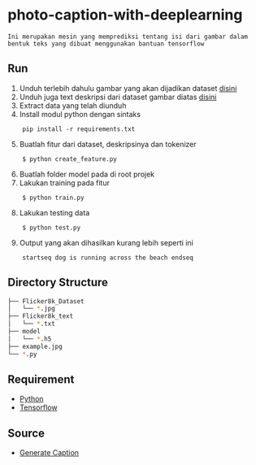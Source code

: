 # photo-caption-with-deeplearning
	Ini merupakan mesin yang memprediksi tentang isi dari gambar dalam bentuk teks yang dibuat menggunakan bantuan tensorflow 

## Run
1. Unduh terlebih dahulu gambar yang akan dijadikan dataset [disini](https://github.com/jbrownlee/Datasets/releases/download/Flickr8k/Flickr8k_Dataset.zip)
2. Unduh juga text deskripsi dari dataset gambar diatas [disini](https://github.com/jbrownlee/Datasets/releases/download/Flickr8k/Flickr8k_text.zip)
3. Extract data yang telah diunduh
4. Install modul python dengan sintaks
```
    pip install -r requirements.txt
```
5. Buatlah fitur dari dataset, deskripsinya dan tokenizer
```
    $ python create_feature.py
```
6. Buatlah folder model pada di root projek
7. Lakukan training pada fitur
```
    $ python train.py
```
8. Lakukan testing data 
```
    $ python test.py
```
9. Output yang akan dihasilkan kurang lebih seperti ini
```
    startseq dog is running across the beach endseq
```

## Directory Structure
```bash
├── Flicker8k_Dataset
│   └── *.jpg
├── Flicker8k_text
│   └── *.txt
├── model
│   └── *.h5
├── example.jpg
└── *.py
```

## Requirement
- [Python](https://www.python.org/)
- [Tensorflow](https://www.tensorflow.org/install/source)

## Source
- [Generate Caption](https://machinelearningmastery.com/develop-a-deep-learning-caption-generation-model-in-python/)
